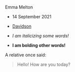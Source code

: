 
Emma Melton

- 14 September 2021

- [Davidson](http://davidson.edu)
- *I am italicizing some words!*
- **I am bolding other words!**

A relative once said:
> Hello! How are you
>today?
